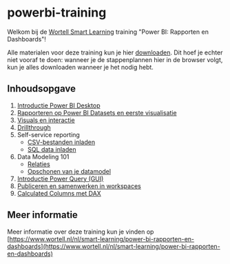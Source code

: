 # powerbi-training

Welkom bij de [Wortell Smart Learning](https://www.wortell.nl/nl/smart-learning) training "Power BI: Rapporten en Dashboards"!

Alle materialen voor deze training kun je hier [downloaden](https://github.com/vstrien/powerbi-training/archive/refs/heads/master.zip).
Dit hoef je echter niet vooraf te doen: wanneer je de stappenplannen hier in de browser volgt, kun je alles downloaden wanneer je het nodig hebt.

## Inhoudsopgave

1. [Introductie Power BI Desktop](01-introduction/01-introduction-powerbi-desktop.md)
2. [Rapporteren op Power BI Datasets en eerste visualisatie](02-reporting-on-dataset/02-reporting-on-dataset.md)
3. [Visuals en interactie](03-visuals-and-interaction/03-visuals-and-interaction.md)
4. [Drillthrough](04-drillthrough/04-drillthrough.md)
5. Self-service reporting
   * [CSV-bestanden inladen](05-self-service-reporting/05-csv-inladen.md)
   * [SQL data inladen](05-self-service-reporting/06-sql-inladen.md)
6. Data Modeling 101
   * [Relaties](06-data-modeling-101/07-relaties.md)
   * [Opschonen van je datamodel](06-data-modeling-101/08-opschonen.md)
7. [Introductie Power Query (GUI)](07-power-query-gui/09-power-query.md)
8. [Publiceren en samenwerken in workspaces](08-publishing-and-collaboration-in-workspaces/10-publishing-and-collaboration-in-workspaces.md)
9. [Calculated Columns met DAX](09-dax/11-calc-columns.md)

## Meer informatie

Meer informatie over deze training kun je vinden op [https://www.wortell.nl/nl/smart-learning/power-bi-rapporten-en-dashboards](https://www.wortell.nl/nl/smart-learning/power-bi-rapporten-en-dashboards)
